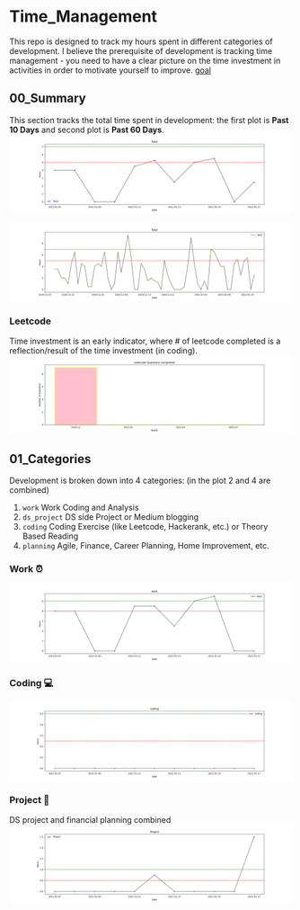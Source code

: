 # Time_Management
This repo is designed to track my hours spent in different categories of development. I believe the prerequisite of development is tracking time management - you need to have a clear picture on the time investment in activities in order to motivate yourself to improve. [goal](https://github.com/krystinli/Inner_Space/blob/master/Timeline/2021-01-17_%E2%80%9C%E6%BC%94%E5%91%98%E2%80%9D%E7%9A%84%E8%AF%9E%E7%94%9F.md#%E7%AC%AC%E4%B8%80%E6%AD%A513%E6%9C%88)

## 00_Summary
This section tracks the total time spent in development: the first plot is **Past 10 Days** and second plot is **Past 60 Days**.
![total](https://github.com/krystinli/Time_Management/blob/main/img/Total.png)

![total](https://github.com/krystinli/Time_Management/blob/main/img/Total_60days.png)

### Leetcode
Time investment is an early indicator, where # of leetcode completed is a reflection/result of the time investment (in coding).
![leetcode](https://github.com/krystinli/Time_Management/blob/main/img/leetcode.png)


## 01_Categories
Development is broken down into 4 categories: (in the plot 2 and 4 are combined)
1. `work` Work Coding and Analysis
2. `ds_project` DS side Project or Medium blogging
3. `coding` Coding Exercise (like Leetcode, Hackerank, etc.) or Theory Based Reading
4. `planning` Agile, Finance, Career Planning, Home Improvement, etc.  

### Work :alarm_clock:
![work](https://github.com/krystinli/Time_Management/blob/main/img/work.png)

### Coding :computer:
![coding](https://github.com/krystinli/Time_Management/blob/main/img/coding.png)

### Project :pencil:
DS project and financial planning combined
![planning](https://github.com/krystinli/Time_Management/blob/main/img/project.png)
